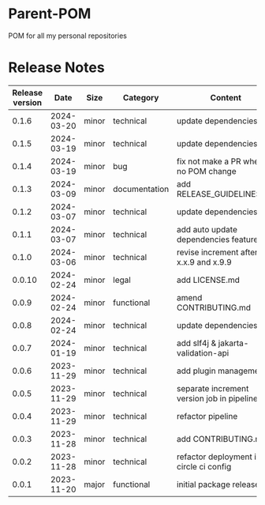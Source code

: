# Parent-POM

POM for all my personal repositories

# Release Notes
|Release version  |Date  |Size  | Category |Content |
|--|--|--|--|--|
|0.1.6  |2024-03-20  |minor|technical|update dependencies |
|0.1.5  |2024-03-19  |minor|technical|update dependencies |
|0.1.4  |2024-03-19  |minor|bug|fix not make a PR when no POM change |
|0.1.3  |2024-03-09  |minor|documentation|add RELEASE_GUIDELINES.md |
|0.1.2  |2024-03-07  |minor|technical|update dependencies |
|0.1.1  |2024-03-07  |minor|technical|add auto update dependencies feature |
|0.1.0  |2024-03-06  |minor|technical|revise increment after x.x.9 and x.9.9 |
|0.0.10 |2024-02-24  |minor|legal|add LICENSE.md | 
|0.0.9  |2024-02-24  |minor|functional|amend CONTRIBUTING.md |
|0.0.8  |2024-02-24  |minor|technical|update dependencies |
|0.0.7  |2024-01-19  |minor|technical|add slf4j & jakarta-validation-api |
|0.0.6  |2023-11-29  |minor|technical|add plugin management |
|0.0.5  |2023-11-29  |minor|technical|separate increment version job in pipeline |
|0.0.4  |2023-11-29  |minor|technical|refactor pipeline |
|0.0.3  |2023-11-28  |minor|technical|add CONTRIBUTING.md |
|0.0.2  |2023-11-28  |minor|technical|refactor deployment in circle ci config |
|0.0.1  |2023-11-20  |major|functional |initial package release |
